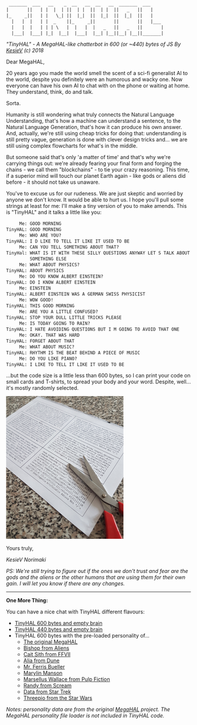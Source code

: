 
	 _______  ___   __    _  __   __  __   __  _______  ___     
	|       ||   | |  |  | ||  | |  ||  | |  ||   _   ||   |    
	|_     _||   | |   \_| ||  |_|  ||  |_|  ||  |_|  ||   |    
	  |   |  |   | |  _    ||_     _||       ||       ||   |___ 
	  |   |  |   | | | \   |  |   |  |   _   ||   _   ||       |
	  |___|  |___| |_|  |__|  |___|  |__| |__||__| |__||_______|

*"TinyHAL" - A MegaHAL-like chatterbot in 600 (or ~440) bytes of JS
By [KesieV](http://www.kesiev.com) (c) 2018*

Dear MegaHAL,

20 years ago you made the world smell the scent of a sci-fi generalist AI
to the world, despite you definitely were an humorous and wacky one.
Now everyone can have his own AI to chat with on the phone or waiting at
home. They understand, think, do and talk.

Sorta.

Humanity is still wondering what truly connects the Natural Language
Understanding, that's how a machine can understand a sentence, to the
Natural Language Generation, that's how it can produce his own answer.
And, actually, we're still using cheap tricks for doing that: understanding
is still pretty vague, generation is done with clever design tricks and... we
are still using complex flowcharts for what's in the middle.

But someone said that's only 'a matter of time' and that's why we're carrying
things out: we're already fearing your final form and forging the chains - we
call them "blockchains" - to tie your crazy reasoning. This time, if a
superior mind will touch our planet Earth again - like gods or aliens did
before - it should not take us unaware.

You've to excuse us for our rudeness. We are just skeptic and worried by
anyone we don't know. It would be able to hurt us. I hope you'll pull some
strings at least for me: I'll make a tiny version of you to make amends. This
is "TinyHAL" and it talks a little like you:

	     Me: GOOD MORNING
	TinyHAL: GOOD MORNING
	     Me: WHO ARE YOU?
	TinyHAL: I D LIKE TO TELL IT LIKE IT USED TO BE
	     Me: CAN YOU TELL SOMETHING ABOUT THAT?
	TinyHal: WHAT IS IT WITH THESE SILLY QUESTIONS ANYWAY LET S TALK ABOUT
	         SOMETHING ELSE
	     Me: WHAT ABOUT PHYSICS?
	TinyHAL: ABOUT PHYSICS
	     Me: DO YOU KNOW ALBERT EINSTEIN?
	TinyHAL: DO I KNOW ALBERT EINSTEIN
	     Me: EINSTEIN
	TinyHAL: ALBERT EINSTEIN WAS A GERMAN SWISS PHYSICIST
	     Me: WOW GOOD!
	TinyHAL: THIS GOOD MORNING
	     Me: ARE YOU A LITTLE CONFUSED?
	TinyHAL: STOP YOUR DULL LITTLE TRICKS PLEASE
	     Me: IS TODAY GOING TO RAIN?
	TinyHAL: I HATE AVOIDING QUESTIONS BUT I M GOING TO AVOID THAT ONE
	     Me: OKAY. THAT WAS HARD
	TinyHAL: FORGET ABOUT THAT
	     Me: WHAT ABOUT MUSIC?
	TinyHAL: RHYTHM IS THE BEAT BEHIND A PIECE OF MUSIC
	     Me: DO YOU LIKE PIANO?
	TinyHAL: I LIKE TO TELL IT LIKE IT USED TO BE

...but the code size is a little less than 600 bytes, so I can print your
code on small cards and T-shirts, to spread your body and your word. Despite,
well... it's mostly randomly selected.

![Spreading the word](print.png)

Yours truly,

*KesieV Norimaki*

*PS: We're still trying to figure out if the ones we don't trust and fear
are the gods and the aliens or the other humans that are using them for their
own gain. I will let you know if there are any changes.*

---

**One More Thing:**

You can have a nice chat with TinyHAL different flavours:
 * [TinyHAL 600 bytes and empty brain](http://www.kesiev.com/tinyhal/tinyhal.html)
 * [TinyHAL 440 bytes and empty brain](http://www.kesiev.com/tinyhal/tinyhal.lite.html)
 * TinyHAL 600 bytes with the pre-loaded personality of...
   * [The original MegaHAL](http://www.kesiev.com/tinyhal/tinyhal.html#default)
   * [Bishop from Aliens](http://www.kesiev.com/tinyhal/tinyhal.html#alien)
   * [Cait Sith from FFVII](http://www.kesiev.com/tinyhal/tinyhal.html#caitsith)
   * [Alia from Dune](http://www.kesiev.com/tinyhal/tinyhal.html#dune)
   * [Mr. Ferris Bueller](http://www.kesiev.com/tinyhal/tinyhal.html#ferris)
   * [Marylin Manson](http://www.kesiev.com/tinyhal/tinyhal.html#manson)
   * [Marsellus Wallace from Pulp Fiction](http://www.kesiev.com/tinyhal/tinyhal.html#pulp)
   * [Randy from Scream](http://www.kesiev.com/tinyhal/tinyhal.html#scream)
   * [Data from Star Trek](http://www.kesiev.com/tinyhal/tinyhal.html#startrek)
   * [Threepio from the Star Wars](http://www.kesiev.com/tinyhal/tinyhal.html#starwars)

*Notes: personality data are from the original
[MegaHAL](https://megahal.alioth.debian.org/) project. The MegaHAL
personality file loader is not included in TinyHAL code.*